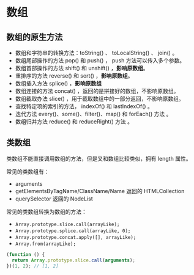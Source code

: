 # 数组

## 数组的原生方法

* 数组和字符串的转换方法：toString() 、 toLocalString() 、 join() 。
* 数组尾部操作的方法 pop() 和 push() ， push 方法可以传入多个参数。
* 数组首部操作的方法 shift() 和 unshift() ，**影响原数组**。
* 重排序的方法 reverse() 和 sort() ，**影响原数组**。
* 数组插入方法 splice() ，**影响原数组**
* 数组连接的方法 concat() ，返回的是拼接好的数组，不影响原数组。
* 数组截取办法 slice() ，用于截取数组中的一部分返回，不影响原数组。
* 查找特定项的索引的方法， indexOf() 和 lastIndexOf() 。
* 迭代方法 every()、some()、filter()、map() 和 forEach() 方法 。
* 数组归并方法 reduce() 和 reduceRight() 方法 。

## 类数组

类数组不能直接调用数组的方法，但是又和数组比较类似，拥有 length 属性。

常见的类数组有：
* arguments
* getElementsByTagName/ClassName/Name 返回的 HTMLCollection
* querySelector 返回的 NodeList

常见的类数组转换为数组的方法：
* `Array.prototype.slice.call(arrayLike);`
* `Array.prototype.splice.call(arrayLike, 0);`
* `Array.prototype.concat.apply([], arrayLike);`
* `Array.from(arrayLike);`

```js
(function () {
  return Array.prototype.slice.call(arguments);
})(1, 2); // [1, 2]
```
